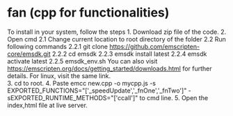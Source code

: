 # fan (cpp for functionalities)
To install in your system, follow the steps
          1. Download zip file of the code.
          2. Open cmd 
             2.1 Change current location to root directory of the folder
             2.2 Run following commands
                 2.2.1 git clone https://github.com/emscripten-core/emsdk.git
                 2.2.2 cd emsdk
                 2.2.3 emsdk install latest
                 2.2.4 emsdk activate latest
                 2.2.5 emsdk_env.sh
             You can also visit https://emscripten.org/docs/getting_started/downloads.html for further details. For linux, visit the same link.     
          3. cd to root.
          4. Paste emcc new.cpp -o mycpp.js -s EXPORTED_FUNCTIONS="['_speedUpdate','_fnOne','_fnTwo']" -sEXPORTED_RUNTIME_METHODS="['ccall']"  to cmd line.
          5. Open the index,html file at live server. 
          

          
